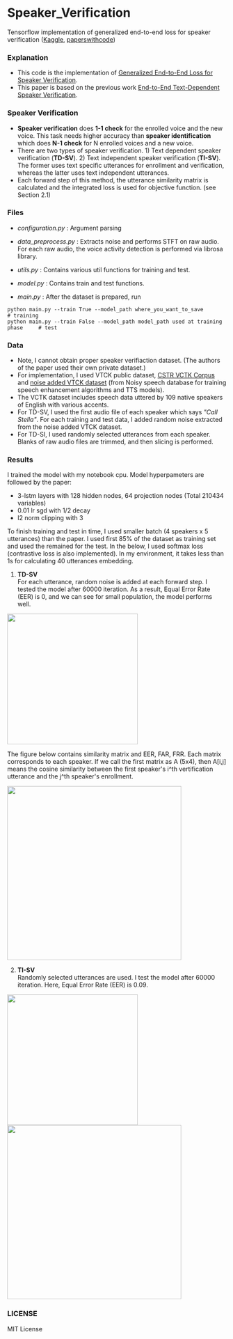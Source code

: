 # Speaker_Verification
Tensorflow implementation of generalized end-to-end loss for speaker verification ([Kaggle](https://www.kaggle.com/beastlyprime/tensorflow-speaker-verification), [paperswithcode](https://paperswithcode.com/paper/end-to-end-text-dependent-speaker))

### Explanation
- This code is the implementation of [Generalized End-to-End Loss for Speaker Verification](https://arxiv.org/abs/1710.10467).
- This paper is based on the previous work [End-to-End Text-Dependent Speaker Verification](https://arxiv.org/abs/1509.08062).

### Speaker Verification
- **Speaker verification** does **1-1 check** for the enrolled voice and the new voice. This task needs higher accuracy than **speaker identification** which does **N-1 check** for N enrolled voices and a new voice. 
- There are two types of speaker verification. 1) Text dependent speaker verification (**TD-SV**). 2) Text independent speaker verification (**TI-SV**). The former uses text specific utterances for enrollment and verification, whereas the latter uses text independent utterances.
- Each forward step of this method, the utterance similarity matrix is calculated and the integrated loss is used for objective function. (see Section 2.1)


### Files
- *configuration.py* : Argument parsing
- *data_preprocess.py* : Extracts noise and performs STFT on raw audio. For each raw audio, the voice activity detection is performed via librosa library.

- *utils.py* : Contains various util functions for training and test.  

- *model.py* : Contains train and test functions.

- *main.py* : After the dataset is prepared, run
```
python main.py --train True --model_path where_you_want_to_save                 # training
python main.py --train False --model_path model_path used at training phase     # test
```

### Data
- Note, I cannot obtain proper speaker verifiaction dataset. (The authors of the paper used their own private dataset.)
- For implementation, I used VTCK public dataset, [CSTR VCTK Corpus](http://homepages.inf.ed.ac.uk/jyamagis/page3/page58/page58.html) and [noise added VTCK dataset](https://datashare.is.ed.ac.uk/handle/10283/1942) (from Noisy speech database for training speech enhancement algorithms and TTS models).
- The VCTK dataset includes speech data uttered by 109 native speakers of English with various accents. 
- For TD-SV, I used the first audio file of each speaker which says *"Call Stella"*. For each training and test data, I added random noise extracted from the noise added VTCK dataset. 
- For TD-SI, I used randomly selected utterances from each speaker. Blanks of raw audio files are trimmed, and then slicing is performed.  


### Results
I trained the model with my notebook cpu. Model hyperpameters are followed by the paper:
- 3-lstm layers with 128 hidden nodes, 64 projection nodes (Total 210434 variables)
- 0.01 lr sgd with 1/2 decay
- l2 norm clipping with 3  

To finish training and test in time, I used smaller batch (4 speakers x 5 utterances) than the paper. I used first 85% of the dataset as training set and used the remained for the test. In the below, I used softmax loss (contrastive loss is also implemented). In my environment, it takes less than 1s for calculating 40 utterances embedding.

1) **TD-SV**  
For each utterance, random noise is added at each forward step. I tested the model after 60000 iteration. As a result, Equal Error Rate (EER) is 0, and we can see for small population, the model performs well. 
<img src=Results/TDSV_loss.JPG width="300">

The figure below contains similarity matrix and EER, FAR, FRR.
Each matrix corresponds to each speaker. If we call the first matrix as A (5x4), then A[i,j] means the cosine similarity between the first speaker's i^th vertification utterance and the j^th speaker's enrollment.

<img src=Results/TDSV_결과.JPG width="400">


2) **TI-SV**   
Randomly selected utterances are used. I test the model after 60000 iteration. Here, Equal Error Rate (EER) is 0.09.  

<img src=Results/TISV_loss.JPG width="300">

<img src=Results/TISV_결과.JPG width="400">


### LICENSE
MIT License







